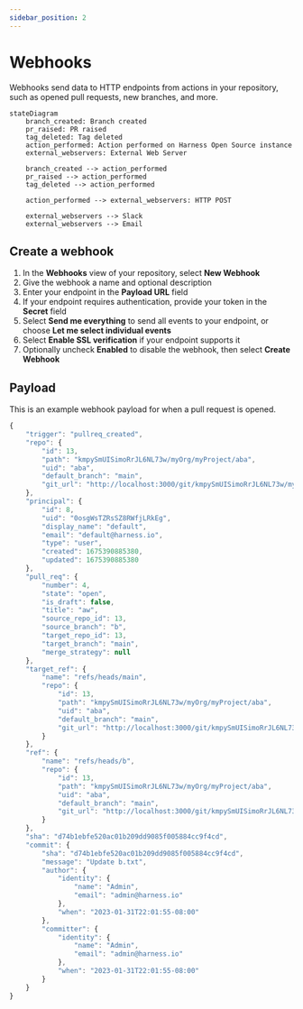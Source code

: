 ```yaml
---
sidebar_position: 2
---
```


# Webhooks

Webhooks send data to HTTP endpoints from actions in your repository, such as opened pull requests, new branches, and more.

```mermaid
stateDiagram
    branch_created: Branch created
    pr_raised: PR raised
    tag_deleted: Tag deleted
    action_performed: Action performed on Harness Open Source instance
    external_webservers: External Web Server

    branch_created --> action_performed
    pr_raised --> action_performed
    tag_deleted --> action_performed

    action_performed --> external_webservers: HTTP POST

    external_webservers --> Slack
    external_webservers --> Email
```

## Create a webhook

1. In the __Webhooks__ view of your repository, select __New Webhook__
2. Give the webhook a name and optional description
3. Enter your endpoint in the __Payload URL__ field
4. If your endpoint requires authentication, provide your token in the __Secret__ field
5. Select __Send me everything__ to send all events to your endpoint, or choose __Let me select individual events__
6. Select __Enable SSL verification__ if your endpoint supports it
7. Optionally uncheck __Enabled__ to disable the webhook, then select __Create Webhook__

## Payload

This is an example webhook payload for when a pull request is opened.

```jsx
{
    "trigger": "pullreq_created",
    "repo": {
        "id": 13,
        "path": "kmpySmUISimoRrJL6NL73w/myOrg/myProject/aba",
        "uid": "aba",
        "default_branch": "main",
        "git_url": "http://localhost:3000/git/kmpySmUISimoRrJL6NL73w/myOrg/myProject/aba.git"
    },
    "principal": {
        "id": 8,
        "uid": "0osgWsTZRsSZ8RWfjLRkEg",
        "display_name": "default",
        "email": "default@harness.io",
        "type": "user",
        "created": 1675390885380,
        "updated": 1675390885380
    },
    "pull_req": {
        "number": 4,
        "state": "open",
        "is_draft": false,
        "title": "aw",
        "source_repo_id": 13,
        "source_branch": "b",
        "target_repo_id": 13,
        "target_branch": "main",
        "merge_strategy": null
    },
    "target_ref": {
        "name": "refs/heads/main",
        "repo": {
            "id": 13,
            "path": "kmpySmUISimoRrJL6NL73w/myOrg/myProject/aba",
            "uid": "aba",
            "default_branch": "main",
            "git_url": "http://localhost:3000/git/kmpySmUISimoRrJL6NL73w/myOrg/myProject/aba.git"
        }
    },
    "ref": {
        "name": "refs/heads/b",
        "repo": {
            "id": 13,
            "path": "kmpySmUISimoRrJL6NL73w/myOrg/myProject/aba",
            "uid": "aba",
            "default_branch": "main",
            "git_url": "http://localhost:3000/git/kmpySmUISimoRrJL6NL73w/myOrg/myProject/aba.git"
        }
    },
    "sha": "d74b1ebfe520ac01b209dd9085f005884cc9f4cd",
    "commit": {
        "sha": "d74b1ebfe520ac01b209dd9085f005884cc9f4cd",
        "message": "Update b.txt",
        "author": {
            "identity": {
                "name": "Admin",
                "email": "admin@harness.io"
            },
            "when": "2023-01-31T22:01:55-08:00"
        },
        "committer": {
            "identity": {
                "name": "Admin",
                "email": "admin@harness.io"
            },
            "when": "2023-01-31T22:01:55-08:00"
        }
    }
}
```